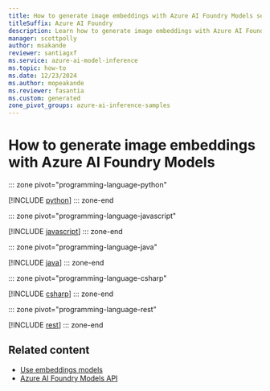 ```yaml
---
title: How to generate image embeddings with Azure AI Foundry Models service
titleSuffix: Azure AI Foundry
description: Learn how to generate image embeddings with Azure AI Foundry Models
manager: scottpolly
author: msakande
reviewer: santiagxf
ms.service: azure-ai-model-inference
ms.topic: how-to
ms.date: 12/23/2024
ms.author: mopeakande
ms.reviewer: fasantia
ms.custom: generated
zone_pivot_groups: azure-ai-inference-samples
---
```


# How to generate image embeddings with Azure AI Foundry Models


::: zone pivot="programming-language-python"

[!INCLUDE [python](../includes/use-image-embeddings/python.md)]
::: zone-end


::: zone pivot="programming-language-javascript"

[!INCLUDE [javascript](../includes/use-image-embeddings/javascript.md)]
::: zone-end


::: zone pivot="programming-language-java"

[!INCLUDE [java](../includes/use-image-embeddings/java.md)]
::: zone-end


::: zone pivot="programming-language-csharp"

[!INCLUDE [csharp](../includes/use-image-embeddings/csharp.md)]
::: zone-end


::: zone pivot="programming-language-rest"

[!INCLUDE [rest](../includes/use-image-embeddings/rest.md)]
::: zone-end

## Related content

* [Use embeddings models](use-embeddings.md)
* [Azure AI Foundry Models API](.././reference/reference-model-inference-api.md)
